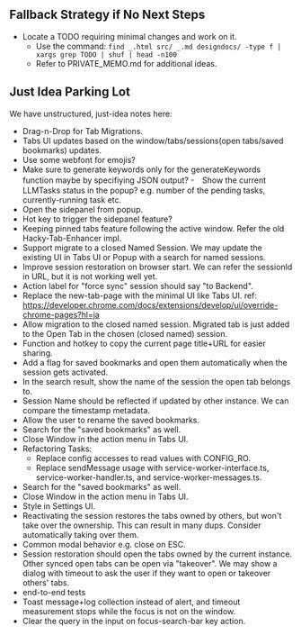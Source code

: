 ## Fallback Strategy if No Next Steps

- Locate a TODO requiring minimal changes and work on it.
  - Use the command: <code>find _.html src/ _.md designdocs/ -type f | xargs grep TODO | shuf | head -n100</code>
  - Refer to PRIVATE_MEMO.md for additional ideas.

## Just Idea Parking Lot

We have unstructured, just-idea notes here:

- Drag-n-Drop for Tab Migrations.
- Tabs UI updates based on the window/tabs/sessions(open tabs/saved bookmarks) updates.
- Use some webfont for emojis?
- Make sure to generate keywords only for the generateKeywords function maybe by specifiying JSON output? -　Show the current LLMTasks status in the popup? e.g. number of the pending tasks, currently-running task etc.
- Open the sidepanel from popup.
- Hot key to trigger the sidepanel feature?
- Keeping pinned tabs feature following the active window. Refer the old Hacky-Tab-Enhancer impl.
- Support migrate to a closed Named Session. We may update the existing UI in Tabs UI or Popup with a search for named sessions.
- Improve session restoration on browser start. We can refer the sessionId in URL, but it is not working well yet.
- Action label for "force sync" session should say "to Backend".
- Replace the new-tab-page with the minimal UI like Tabs UI. ref: https://developer.chrome.com/docs/extensions/develop/ui/override-chrome-pages?hl=ja
- Allow migration to the closed named session. Migrated tab is just added to the Open Tab in the chosen (closed named) session.
- Function and hotkey to copy the current page title+URL for easier sharing.
- Add a flag for saved bookmarks and open them automatically when the session gets activated.
- In the search result, show the name of the session the open tab belongs to.
- Session Name should be reflected if updated by other instance. We can compare the timestamp metadata.
- Allow the user to rename the saved bookmarks.
- Search for the "saved bookmarks" as well.
- Close Window in the action menu in Tabs UI.
- Refactoring Tasks:
  - Replace config accesses to read values with CONFIG_RO.
  - Replace sendMessage usage with service-worker-interface.ts, service-worker-handler.ts, and service-worker-messages.ts.
- Search for the "saved bookmarks" as well.
- Close Window in the action menu in Tabs UI.
- Style in Settings UI.
- Reactivating the session restores the tabs owned by others, but won't take over the ownership. This can result in many dups. Consider automatically taking over them.
- Common modal behavior e.g. close on ESC.
- Session restoration should open the tabs owned by the current instance. Other synced open tabs can be open via "takeover". We may show a dialog with timeout to ask the user if they want to open or takeover others' tabs.
- end-to-end tests
- Toast message+log collection instead of alert, and timeout measurement stops while the focus is not on the window.
- Clear the query in the input on focus-search-bar key action.
